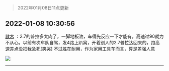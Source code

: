 > 2022年01月08日11点更新
<link rel="stylesheet" href="https://cdn.jsdelivr.net/gh/taotie6/sampleJSON@main/css/photo_show.css">
<meta name="referrer" content="no-referrer" />


 ## 2022-01-08 10:30:56 

 [㪚木](https://www.coolapk.com/feed/32674535?shareKey=YzI2N2I0NGYyYWNlNjFkOGZlZmY~) ：2.7的普拉多太肉了，一脚地板油，车得先反应一下才能有，高速过90就力不从心。以前有次车队自驾，发4路上趴窝，开着别人的2.7普拉达回来的，跑高速差点没把我急死[笑哭]
不过胜在耐用，作为家用工具车而言，算是差强人意 

<div class="album">
<img class="img-item" src="http://image.coolapk.com/feed/2020/0326/15/2734062_60f0e545_7021_5362@300x300.gif" />
</div>

 ------- 

